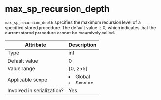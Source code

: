 # max_sp_recursion_depth

`max_sp_recursion_depth` specifies the maximum recursion level of a specified stored procedure. The default value is 0, which indicates that the current stored procedure cannot be recursively called.

| **Attribute** | **Description** |
|---------|------------------------------------------------------------------------------------------------------------|
| Type | int |
| Default value | 0 |
| Value range | \[0, 255\] |
| Applicable scope | <li> Global   <li> Session |
| Involved in serialization? | Yes |
